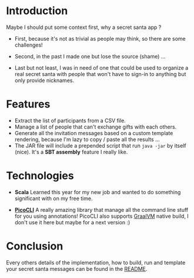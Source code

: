 # Introduction

Maybe I should put some context first, why a secret santa app ? 

- First, because it's not as trivial as people may think, so there are some challenges!

- Second, in the past I made one but lose the source (shame) ... 

- Last but not least, I was in need of one that could be used to organize a real secret santa with people that won't have to sign-in to anything but only provide nicknames.

# Features
- Extract the list of participants from a CSV file.
- Manage a list of people that can't exchange gifts with each others.
- Generate all the invitation messages based on a custom template rendering, because I'm lazy to copy / paste all the results ...
- The JAR file will include a prepended script that run `java -jar` by itself (nice). It's a **SBT assembly** feature I really like.

# Technologies

- **Scala** Learned this year for my new job and wanted to do something significant with on my free time.

- **[PicoCLI](https://picocli.info/)** A really amazing library that manage all the command line stuff for you using annotations! PicoCLI also supports [GraalVM](https://www.graalvm.org/) native build, I don't use it here but maybe for a next version :)

# Conclusion

Every others details of the implementation, how to build, run and template your secret santa messages can be found in the [README](https://github.com/creativeyann17/minimal-secret-santa/blob/main/README.md).
